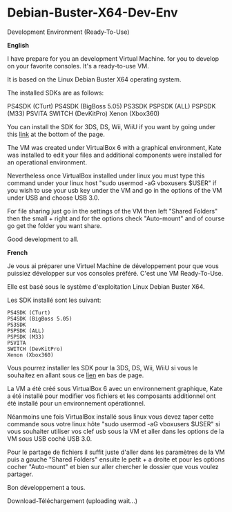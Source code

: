 # Debian-Buster-X64-Dev-Env
Development Environment (Ready-To-Use)

**English**

I have prepare for you an development Virtual Machine. for you to develop on your favorite consoles. It's a ready-to-use VM.

It is based on the Linux Debian Buster X64 operating system.

The installed SDKs are as follows:

PS4SDK (CTurt)
PS4SDK (BigBoss 5.05)
PS3SDK
PSPSDK (ALL)
PSPSDK (M33)
PSVITA
SWITCH (DevKitPro)
Xenon (Xbox360)

You can install the SDK for 3DS, DS, Wii, WiiU if you want by going under this [link](https://devkitpro.org/wiki/devkitPro_pacman) at the bottom of the page.

The VM was created under VirtualBox 6 with a graphical environment, Kate was installed to edit your files 
and additional components were installed for an operational environment.

Nevertheless once VirtualBox installed under linux you must type this command under your linux host 
"sudo usermod -aG vboxusers $USER" if you wish to use your usb key under the VM and go in the options of the VM under USB and choose USB 3.0.

For file sharing just go in the settings of the VM then left "Shared Folders" then the small + right 
and for the options check "Auto-mount" and of course go get the folder you want share.

Good development to all.

**French**

Je vous ai préparer une Virtuel Machine de développement pour que vous puissiez développer sur vos consoles préféré. C'est une VM Ready-To-Use.

Elle est basé sous le système d'exploitation Linux Debian Buster X64.

Les SDK installé sont les suivant:

```
PS4SDK (CTurt)
PS4SDK (BigBoss 5.05)
PS3SDK
PSPSDK (ALL)
PSPSDK (M33)
PSVITA
SWITCH (DevKitPro)
Xenon (Xbox360)
```

Vous pourrez installer les SDK pour la 3DS, DS, Wii, WiiU si vous le souhaitez en allant sous ce [lien](https://devkitpro.org/wiki/devkitPro_pacman) en bas de page.

La VM a été créé sous VirtualBox 6 avec un environnement graphique, Kate a été installé pour modifier vos fichiers et les composants additionnel ont été installé pour un environnement opérationnel.

Néanmoins une fois VirtualBox installé sous linux vous devez taper cette commande sous votre linux hôte  "sudo usermod -aG vboxusers $USER" si vous souhaiter utiliser vos clef usb sous la VM et aller dans les options de la VM sous USB coché USB 3.0.

Pour le partage de fichiers il suffit juste d'aller dans les paramètres de la VM puis a gauche  "Shared Folders"  ensuite le petit + a droite et pour les options cocher "Auto-mount" et bien sur aller chercher le dossier que vous voulez partager.

Bon développement a tous.

Download-Téléchargement (uploading wait...)
